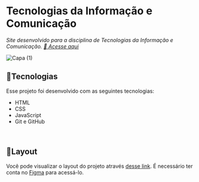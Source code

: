 # Tecnologias da Informação e Comunicação
*Site desenvolvido para a disciplina de Tecnologias da Informação e Comunicação. [🔗 Acesse aqui](https://livia-ca.github.io/TIC/)*

![Capa (1)](https://user-images.githubusercontent.com/62720700/212439272-4cbc7a81-78ac-442a-b833-942591c30c8c.png)

## 📍Tecnologias

Esse projeto foi desenvolvido com as seguintes tecnologias:

- HTML
- CSS
- JavaScript
- Git e GitHub
<br>

## 📍Layout

Você pode visualizar o layout do projeto através [desse link](https://www.figma.com/file/wWPr0CnQcTi1Lbjy6bLIkc/TIC-ByLivia?node-id=314%3A8&t=n7fmVXe5GpMKqWlK-1). É necessário ter conta no [Figma](https://figma.com) para acessá-lo.

 
